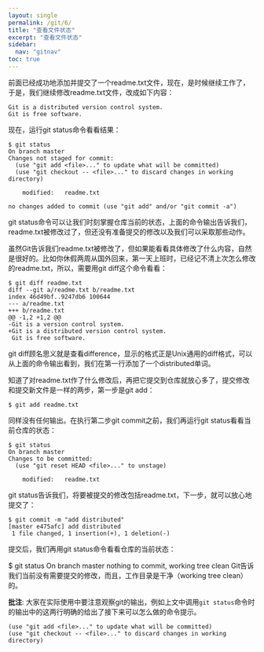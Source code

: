 ```yaml
---
layout: single
permalink: /git/6/
title: "查看文件状态"
excerpt: "查看文件状态"
sidebar:
  nav: "gitnav"
toc: true
---
```


前面已经成功地添加并提交了一个readme.txt文件，现在，是时候继续工作了，于是，我们继续修改readme.txt文件，改成如下内容：
```
Git is a distributed version control system.
Git is free software.
```
现在，运行git status命令看看结果：
```
$ git status
On branch master
Changes not staged for commit:
  (use "git add <file>..." to update what will be committed)
  (use "git checkout -- <file>..." to discard changes in working directory)

    modified:   readme.txt

no changes added to commit (use "git add" and/or "git commit -a")
```
git status命令可以让我们时刻掌握仓库当前的状态，上面的命令输出告诉我们，readme.txt被修改过了，但还没有准备提交的修改以及我们可以采取那些动作。

虽然Git告诉我们readme.txt被修改了，但如果能看看具体修改了什么内容，自然是很好的。比如你休假两周从国外回来，第一天上班时，已经记不清上次怎么修改的readme.txt，所以，需要用git diff这个命令看看：
```
$ git diff readme.txt 
diff --git a/readme.txt b/readme.txt
index 46d49bf..9247db6 100644
--- a/readme.txt
+++ b/readme.txt
@@ -1,2 +1,2 @@
-Git is a version control system.
+Git is a distributed version control system.
 Git is free software.
```
git diff顾名思义就是查看difference，显示的格式正是Unix通用的diff格式，可以从上面的命令输出看到，我们在第一行添加了一个distributed单词。

知道了对readme.txt作了什么修改后，再把它提交到仓库就放心多了，提交修改和提交新文件是一样的两步，第一步是git add：

    $ git add readme.txt

同样没有任何输出。在执行第二步git commit之前，我们再运行git status看看当前仓库的状态：
```
$ git status
On branch master
Changes to be committed:
  (use "git reset HEAD <file>..." to unstage)

    modified:   readme.txt
```
git status告诉我们，将要被提交的修改包括readme.txt，下一步，就可以放心地提交了：
```
$ git commit -m "add distributed"
[master e475afc] add distributed
 1 file changed, 1 insertion(+), 1 deletion(-)
```
提交后，我们再用git status命令看看仓库的当前状态：

$ git status
On branch master
nothing to commit, working tree clean
Git告诉我们当前没有需要提交的修改，而且，工作目录是干净（working tree clean）的。

**批注**: 大家在实际使用中要注意观察git的输出，例如上文中调用```git status```命令时的输出中的这两行明确的给出了接下来可以怎么做的命令提示。  
```
(use "git add <file>..." to update what will be committed)
(use "git checkout -- <file>..." to discard changes in working directory)
```